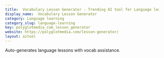 ```yaml
---
title:  Vocabulary Lesson Generator - Trending AI tool for Language learning
display_name:  Vocabulary Lesson Generator
category: Language learning
category_slug: language-learning
key: polyglotmedia_com_lesson_generator
website: https://polyglotmedia.com/lesson-generator/
layout: aitool
---
```


Auto-generates language lessons with vocab assistance.
